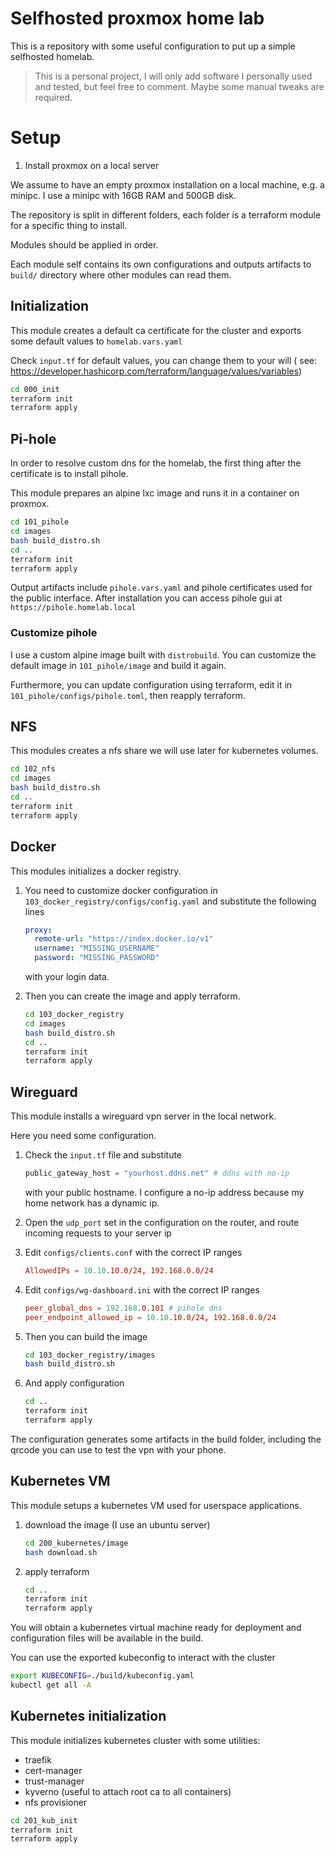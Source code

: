# Selfhosted proxmox home lab

This is a repository with some useful configuration to put up a simple
selfhosted homelab.

> This is a personal project, I will only add software I personally used and tested, but feel free to comment.
> Maybe some manual tweaks are required.

# Setup

1. Install proxmox on a local server

We assume to have an empty proxmox installation on a local machine, e.g. a minipc.
I use a minipc with 16GB RAM and 500GB disk.

The repository is split in different folders,
each folder is a terraform module for a specific thing to install.

Modules should be applied in order.

Each module self contains its own configurations and outputs
artifacts to `build/` directory where other modules can read them.

## Initialization

This module creates a default ca certificate for the cluster
and exports some default values to `homelab.vars.yaml`

Check `input.tf` for default values, you can change them to your will (
see: https://developer.hashicorp.com/terraform/language/values/variables)

```bash
cd 000_init
terraform init
terraform apply
```

## Pi-hole

In order to resolve custom dns for the homelab, the first thing after
the certificate is to install pihole.

This module prepares an alpine lxc image and runs it in a container on proxmox.

```bash
cd 101_pihole
cd images
bash build_distro.sh
cd ..
terraform init
terraform apply
```

Output artifacts include `pihole.vars.yaml` and pihole certificates used for the public interface.
After installation you can access pihole gui at `https://pihole.homelab.local`

### Customize pihole

I use a custom alpine image built with `distrobuild`.
You can customize the default image in `101_pihole/image` and build it again.

Furthermore, you can update configuration using terraform,
edit it in `101_pihole/configs/pihole.toml`, then reapply terraform.

## NFS

This modules creates a nfs share we will use later for kubernetes volumes.

```bash
cd 102_nfs
cd images
bash build_distro.sh
cd ..
terraform init
terraform apply
```

## Docker

This modules initializes a docker registry.

1. You need to customize docker configuration in `103_docker_registry/configs/config.yaml`
   and substitute the following lines
    ```yaml
    proxy:
      remote-url: "https://index.docker.io/v1"
      username: "MISSING_USERNAME"
      password: "MISSING_PASSWORD"
    ```
   with your login data.

2. Then you can create the image and apply terraform.

    ```bash
    cd 103_docker_registry
    cd images
    bash build_distro.sh
    cd ..
    terraform init
    terraform apply
    ```

## Wireguard

This module installs a wireguard vpn server in the local network.

Here you need some configuration.

1. Check the `input.tf` file and substitute
    ```terraform
    public_gateway_host = "yourhost.ddns.net" # ddns with no-ip
    ```
   with your public hostname. I configure a no-ip address because my home network has a dynamic ip.

2. Open the `udp_port` set in the configuration on the router, and route incoming requests to your server ip

3. Edit `configs/clients.conf` with the correct IP ranges
   ```conf
   AllowedIPs = 10.10.10.0/24, 192.168.0.0/24
   ```

4. Edit `configs/wg-dashboard.ini` with the correct IP ranges
   ```conf
   peer_global_dns = 192.168.0.101 # pihole dns
   peer_endpoint_allowed_ip = 10.10.10.0/24, 192.168.0.0/24
   ```

5. Then you can build the image
    ```bash
    cd 103_docker_registry/images
    bash build_distro.sh
    ```

6. And apply configuration
   ```bash
   cd ..
   terraform init
   terraform apply
   ```

The configuration generates some artifacts in the build folder, including the qrcode you
can use to test the vpn with your phone.

## Kubernetes VM

This module setups a kubernetes VM used for userspace applications.

1. download the image (I use an ubuntu server)
   ```bash
   cd 200_kubernetes/image
   bash download.sh
   ```

2. apply terraform
   ```bash
   cd ..
   terraform init
   terraform apply
   ```

You will obtain a kubernetes virtual machine ready for deployment
and configuration files will be available in the build.

You can use the exported kubeconfig to interact with the cluster

```bash
export KUBECONFIG=./build/kubeconfig.yaml
kubectl get all -A
```

## Kubernetes initialization

This module initializes kubernetes cluster with some utilities:
- traefik
- cert-manager
- trust-manager
- kyverno (useful to attach root ca to all containers)
- nfs provisioner

```bash
cd 201_kub_init
terraform init
terraform apply
```

